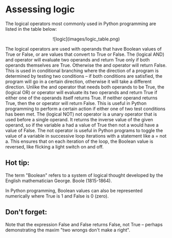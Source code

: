 # Assessing logic

The logical operators most commonly used in Python programming are listed in
the table below:

<p align="center">
![logic](images/logic_table.png)
</p>

The logical operators are used with operands that have Boolean values of True
or False, or are values that convert to True or False.
The (logical AND) and operator will evaluate two operands and return True only
if both operands themselves are True. Otherwise the and operator will 
return False.
This is used in conditional branching where the direction of a program is
determined by testing two conditions – if both conditions are satisfied, the
program will go in a certain direction, otherwise it will take a different
direction.
Unlike the and operator that needs both operands to be True, the (logical OR)
or operator will evaluate its two operands and return True if either one of the
operands itself returns True. If neither operand returns True, then the or
operator will return False. This is useful in Python programming to perform a 
certain action if either one of two test conditions has been met.
The (logical NOT) not operator is a unary operator that is used before a 
single operand. It returns the inverse value of the given operand, so if the 
variable a had a value of True then not a would have a value of False. 
The not operator is useful in Python programs to toggle the value of a variable
in successive loop iterations with a statement like a = not a. This ensures that
on each iteration of the loop, the Boolean value is reversed, like flicking a 
light switch on and off.

## Hot tip:
The term "Boolean" refers to a system of logical thought developed by the
English mathematician George.
Boole (1815-1864).

In Python programming, Boolean values can also be represented numerically
where True is 1 and False is 0 (zero).

## Don't forget:
Note that the expression False and False returns False, not True – perhaps
demonstrating the maxim "two wrongs don't make a right".
